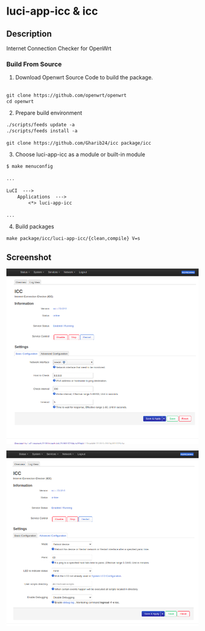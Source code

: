 # luci-app-icc & icc
        

## Description
Internet Connection Checker for OpenWrt


### Build From Source

1. Download Openwrt Source Code to build the package.

```shell

git clone https://github.com/openwrt/openwrt
cd openwrt

```

2. Prepare build environment

```shell
./scripts/feeds update -a
./scripts/feeds install -a

git clone https://github.com/Gharib24/icc package/icc
```

3. Choose luci-app-icc as a module or built-in module

```shell
$ make menuconfig

...

LuCI  --->
    Applications  --->
        <*> luci-app-icc

...

```

4. Build packages

```shell
make package/icc/luci-app-icc/{clean,compile} V=s
```

## Screenshot 
![screenshot](Documents/1.png)


![screenshot](Documents/2.png)


